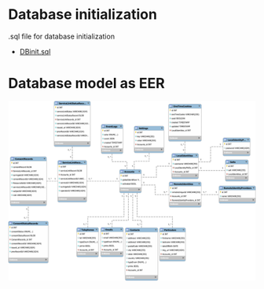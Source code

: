 # Database initialization

.sql file for database initialization

- [DBinit.sql](MyDataAccount-DBinit.sql)


# Database model as EER

![Database model as EER](MyDataAccount.png)
